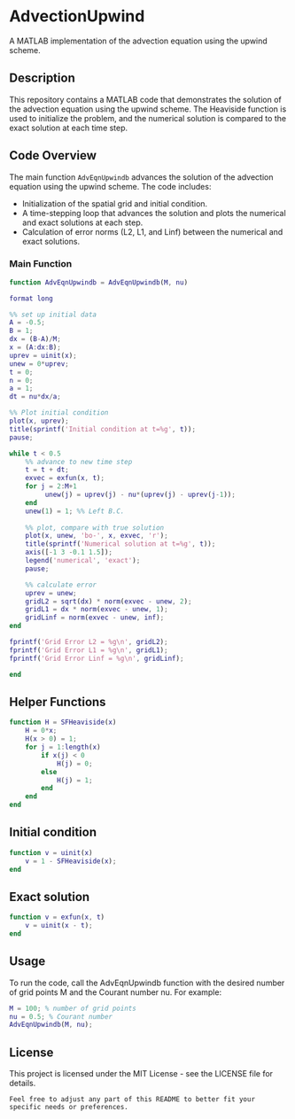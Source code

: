 # AdvectionUpwind

A MATLAB implementation of the advection equation using the upwind scheme.

## Description

This repository contains a MATLAB code that demonstrates the solution of the advection equation using the upwind scheme. The Heaviside function is used to initialize the problem, and the numerical solution is compared to the exact solution at each time step.

## Code Overview

The main function `AdvEqnUpwindb` advances the solution of the advection equation using the upwind scheme. The code includes:
- Initialization of the spatial grid and initial condition.
- A time-stepping loop that advances the solution and plots the numerical and exact solutions at each step.
- Calculation of error norms (L2, L1, and Linf) between the numerical and exact solutions.

### Main Function

```matlab
function AdvEqnUpwindb = AdvEqnUpwindb(M, nu)

format long 

%% set up initial data
A = -0.5; 
B = 1;
dx = (B-A)/M;
x = (A:dx:B); 
uprev = uinit(x); 
unew = 0*uprev; 
t = 0; 
n = 0; 
a = 1;
dt = nu*dx/a;

%% Plot initial condition
plot(x, uprev); 
title(sprintf('Initial condition at t=%g', t)); 
pause; 

while t < 0.5
    %% advance to new time step
    t = t + dt;
    exvec = exfun(x, t);
    for j = 2:M+1
         unew(j) = uprev(j) - nu*(uprev(j) - uprev(j-1));
    end
    unew(1) = 1; %% Left B.C.
 
    %% plot, compare with true solution
    plot(x, unew, 'bo-', x, exvec, 'r'); 
    title(sprintf('Numerical solution at t=%g', t)); 
    axis([-1 3 -0.1 1.5]); 
    legend('numerical', 'exact');
    pause;

    %% calculate error 
    uprev = unew;
    gridL2 = sqrt(dx) * norm(exvec - unew, 2);
    gridL1 = dx * norm(exvec - unew, 1);
    gridLinf = norm(exvec - unew, inf);
end

fprintf('Grid Error L2 = %g\n', gridL2);
fprintf('Grid Error L1 = %g\n', gridL1);
fprintf('Grid Error Linf = %g\n', gridLinf);

end

```
## Helper Functions
```matlab
function H = SFHeaviside(x)
    H = 0*x; 
    H(x > 0) = 1;
    for j = 1:length(x)        
        if x(j) < 0
            H(j) = 0;
        else
            H(j) = 1;
        end
    end
end

```
## Initial condition
```matlab
function v = uinit(x)
    v = 1 - SFHeaviside(x);
end
```
## Exact solution
```matlab
function v = exfun(x, t)
    v = uinit(x - t);
end

```
## Usage
To run the code, call the AdvEqnUpwindb function with the desired number of grid points M and the Courant number nu. For example:
```matlab
M = 100; % number of grid points
nu = 0.5; % Courant number
AdvEqnUpwindb(M, nu);

```
## License
This project is licensed under the MIT License - see the LICENSE file for details.
```
Feel free to adjust any part of this README to better fit your specific needs or preferences.

